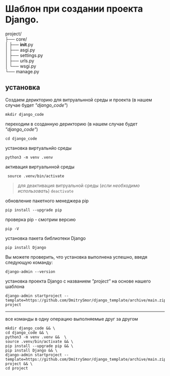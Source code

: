 # Шаблон при создании проекта Django.

project/\
├── core/\
│   ├── __init__.py\
│   ├── asgi.py\
│   ├── settings.py\
│   ├── urls.py\
│   └── wsgi.py\
└── manage.py

## установка
Создаем дерикторию для витруальнной среды и проекта (в нашем случае будет _"django_code"_)
```commandline
mkdir django_code
```
переходим в созданную дерикторию (в нашем случае будет _"django_code"_)
 ```commandline
 cd django_code
 ```
установка виртуальнйо среды
 ```commandline
 python3 -m venv .venv
```
активация виртуальнной среды 
```commandline
 source .venv/bin/activate
```
> для  деактивация витруальной среды (_если необходимо использовать_) `deactivate`

обновление пакетного менеджера pip 
```commandline
pip install --upgrade pip
```
проверка pip - смотрим версию 
```commandline
pip -V 
```
установка пакета библиотеки Django
```commandline
pip install Django
```
Вы можете проверить, что установка выполнена успешно, введя следующую команду: 
```commandline
django-admin --version
```

установка проекта Django с названием _"project"_ на основе нашего шаблона
```commandline
django-admin startproject --template=https://github.com/DmitrySmor/django_template/archive/main.zip project
```
***
все команды в одну операцию выполняемые друг за другом
```commandline
mkdir django_code && \
cd django_code && \
python3 -m venv .venv &&  \
source .venv/bin/activate && \
pip install --upgrade pip && \
pip install Django && \
django-admin startproject --template=https://github.com/DmitrySmor/django_template/archive/main.zip project && \
cd project
```